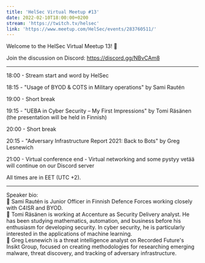 ```yaml
---
title: 'HelSec Virtual Meetup #13'
date: 2022-02-10T18:00:00+0200
stream: 'https://twitch.tv/helsec'
link: 'https://www.meetup.com/HelSec/events/283760511/'
---
```


Welcome to the HelSec Virtual Meetup 13! 🤗

 Join the discussion on Discord: <https://discord.gg/NBvCAm8>

 -------------------------------------------------------------

 18:00 - Stream start and word by HelSec

 18:15 - "Usage of BYOD & COTS in Military operations" by Sami Rautén

 19:00 - Short break

 19:15 - "UEBA in Cyber Security – My First Impressions" by Tomi Räsänen (the presentation will be held in Finnish)

 20:00 - Short break

 20:15 - "Adversary Infrastructure Report 2021: Back to Bots" by Greg Lesnewich

 21:00 - Virtual conference end - Virtual networking and some pystyy vetää will continue on our Discord server

 All times are in EET (UTC +2).

 -------------------------------------------------------------

 Speaker bio:  
🔹 Sami Rautén is Junior Officer in Finnish Defence Forces working closely with C4ISR and BYOD.  
🔹 Tomi Räsänen is working at Accenture as Security Delivery analyst. He has been studying mathematics, automation, and business before his enthusiasm for developing security. In cyber security, he is particularly interested in the applications of machine learning.  
🔹 Greg Lesnewich is a threat intelligence analyst on Recorded Future's Insikt Group, focused on creating methodologies for researching emerging malware, threat discovery, and tracking of adversary infrastructure.

 